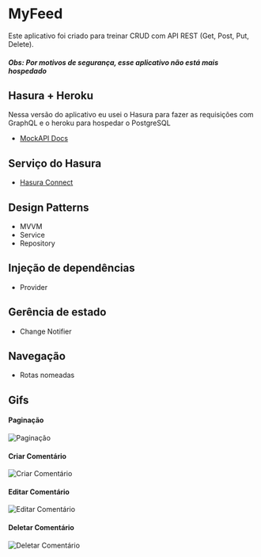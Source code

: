 # MyFeed

Este aplicativo foi criado para treinar CRUD com API REST (Get, Post, Put, Delete). <br/>

##### Obs: Por motivos de segurança, esse aplicativo não está mais hospedado

## Hasura + Heroku

Nessa versão do aplicativo eu usei o Hasura para fazer as requisições com GraphQL e o heroku para hospedar o PostgreSQL

- [MockAPI Docs](https://mockapi.io/docs)

## Serviço do Hasura
- [Hasura Connect](https://pub.dev/packages/hasura_connect)

## Design Patterns

- MVVM
- Service
- Repository

## Injeção de dependências

- Provider

## Gerência de estado

- Change Notifier

## Navegação

- Rotas nomeadas

## Gifs
  
  #### Paginação
  ![Paginação](https://github.com/ArlysthonFeitosa/MyFeed-GraphQL-CRUD/blob/master/project_gifs/pagination.gif)<br/>
  
  #### Criar Comentário
  ![Criar Comentário](https://github.com/ArlysthonFeitosa/MyFeed-GraphQL-CRUD/blob/master/project_gifs/post.gif)<br/>
  
  #### Editar Comentário
  ![Editar Comentário](https://github.com/ArlysthonFeitosa/MyFeed-GraphQL-CRUD/blob/master/project_gifs/edit.gif)<br/>
  
  #### Deletar Comentário
  ![Deletar Comentário](https://github.com/ArlysthonFeitosa/MyFeed-GraphQL-CRUD/blob/master/project_gifs/delete.gif)<br/>
